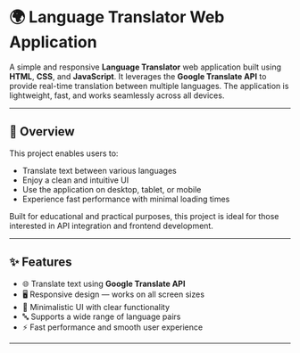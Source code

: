# 🌍 Language Translator Web Application

A simple and responsive **Language Translator** web application built using **HTML**, **CSS**, and **JavaScript**. It leverages the **Google Translate API** to provide real-time translation between multiple languages. The application is lightweight, fast, and works seamlessly across all devices.

---

## 📌 Overview

This project enables users to:

- Translate text between various languages
- Enjoy a clean and intuitive UI
- Use the application on desktop, tablet, or mobile
- Experience fast performance with minimal loading times

Built for educational and practical purposes, this project is ideal for those interested in API integration and frontend development.

---

## ✨ Features

- 🌐 Translate text using **Google Translate API**
- 🖥️ Responsive design — works on all screen sizes
- 🌈 Minimalistic UI with clear functionality
- 🔤 Supports a wide range of language pairs
- ⚡ Fast performance and smooth user experience

---

